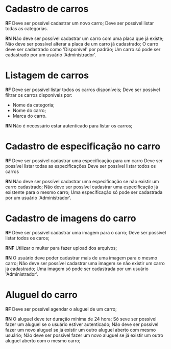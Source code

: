 # Cadastro de carros
**RF**
Deve ser possível cadastrar um novo carro;
Deve ser possível listar todas as categorias.

**RN**
Não deve ser possível cadastrar um carro com uma placa que já existe;
Não deve ser possível alterar a placa de um carro já cadastrado;
O carro deve ser cadastrado como 'Disponível' por padrão;
Um carro só pode ser cadastrado por um usuário 'Administrador'.

# Listagem de carros
**RF**
Deve ser possível listar todos os carros disponíveis;
Deve ser possível filtrar os carros disponíveis por:
  - Nome da categoria;
  - Nome do carro;
  - Marca do carro.


**RN**
Não é necessário estar autenticado para listar os carros;

# Cadastro de especificação no carro
**RF**
Deve ser possível cadastrar uma especificação para um carro
Deve ser possível listar todas as especificações
Deve ser possível listar todos os carros

**RN**
Não deve ser possível cadastrar uma especificação se não existir um carro cadastrado;
Não deve ser possível cadastrar uma especificação já existente para o mesmo carro;
Uma especificação só pode ser cadastrada por um usuário 'Administrador'.

# Cadastro de imagens do carro
**RF**
Deve ser possível cadastrar uma imagem para o carro;
Deve ser possível listar todos os caros;

**RNF**
Utilizar o multer para fazer upload dos arquivos;

**RN**
O usuário deve poder cadastrar mais de uma imagem para o mesmo carro;
Não deve ser possível cadastrar uma imagem se não existir um carro já cadastrado;
Uma imagem só pode ser cadastrada por um usuário 'Administrador'.


# Aluguel do carro
**RF**
Deve ser possível agendar o aluguel de um carro;

**RN**
O aluguel deve ter duração mínima de 24 hora;
Só seve ser possível fazer um aluguel se o usuário estiver autenticado;
Não deve ser possível fazer um novo aluguel se já existir um outro aluguel aberto com mesmo usuário;
Não deve ser possível fazer um novo aluguel se já existir um outro aluguel aberto com o mesmo carro;

